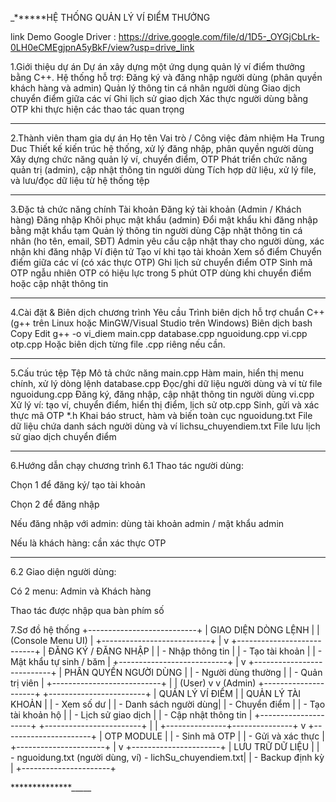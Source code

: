 _******HỆ THỐNG QUẢN LÝ VÍ ĐIỂM THƯỞNG 

link Demo Google Driver : https://drive.google.com/file/d/1D5-_OYGjCbLrk-0LH0eCMEgjpnA5yBkF/view?usp=drive_link

1.Giới thiệu dự án
Dự án xây dựng một ứng dụng quản lý ví điểm thưởng bằng C++. Hệ thống hỗ trợ:
Đăng ký và đăng nhập người dùng (phân quyền khách hàng và admin)
Quản lý thông tin cá nhân người dùng
Giao dịch chuyển điểm giữa các ví
Ghi lịch sử giao dịch
Xác thực người dùng bằng OTP khi thực hiện các thao tác quan trọng

---------------------------------------------------------------------------

2.Thành viên tham gia dự án
Họ tên	         Vai trò / Công việc đảm nhiệm
Ha Trung Duc	 Thiết kế kiến trúc hệ thống, xử lý đăng nhập, phân quyền người dùng
	         Xây dựng chức năng quản lý ví, chuyển điểm, OTP
                 Phát triển chức năng quản trị (admin), cập nhật thông tin người dùng
                 Tích hợp dữ liệu, xử lý file, và lưu/đọc dữ liệu từ hệ thống tệp
		 
----------------------------------------------------------------------------

3.Đặc tả chức năng chính
Tài khoản
Đăng ký tài khoản (Admin / Khách hàng)
Đăng nhập
Khôi phục mật khẩu (admin)
Đổi mật khẩu khi đăng nhập bằng mật khẩu tạm
Quản lý thông tin người dùng
Cập nhật thông tin cá nhân (ho tên, email, SĐT)
Admin yêu cầu cập nhật thay cho người dùng, xác nhận khi đăng nhập
Ví điện tử
Tạo ví khi tạo tài khoản
Xem số điểm
Chuyển điểm giữa các ví (có xác thực OTP)
Ghi lịch sử chuyển điểm
OTP
Sinh mã OTP ngẫu nhiên
OTP có hiệu lực trong 5 phút
OTP dùng khi chuyển điểm hoặc cập nhật thông tin

----------------------------------------------------------------------------

4.Cài đặt & Biên dịch chương trình
Yêu cầu
Trình biên dịch hỗ trợ chuẩn C++ (g++ trên Linux hoặc MinGW/Visual Studio trên Windows)
Biên dịch
bash
Copy
Edit
g++ -o vi_diem main.cpp database.cpp nguoidung.cpp vi.cpp otp.cpp
Hoặc biên dịch từng file .cpp riêng nếu cần.

----------------------------------------------------------------------------

5.Cấu trúc tệp
Tệp	         Mô tả chức năng
main.cpp	Hàm main, hiển thị menu chính, xử lý dòng lệnh
database.cpp	Đọc/ghi dữ liệu người dùng và ví từ file
nguoidung.cpp	Đăng ký, đăng nhập, cập nhật thông tin người dùng
vi.cpp	        Xử lý ví: tạo ví, chuyển điểm, hiển thị điểm, lịch sử
otp.cpp	        Sinh, gửi và xác thực mã OTP
*.h	        Khai báo struct, hàm và biến toàn cục
nguoidung.txt	File dữ liệu chứa danh sách người dùng và ví
lichsu_chuyendiem.txt	File lưu lịch sử giao dịch chuyển điểm

----------------------------------------------------------------------------
6.Hướng dẫn chạy chương trình
6.1 Thao tác người dùng:

Chọn 1 để đăng ký/ tạo tài khoản

Chọn 2 để đăng nhập

Nếu đăng nhập với admin: dùng tài khoản admin / mật khẩu admin

Nếu là khách hàng: cần xác thực OTP

----------------------------------------------------------------------------
6.2 Giao diện người dùng:

Có 2 menu: Admin và Khách hàng

Thao tác được nhập qua bàn phím số

7.Sơ đồ hệ thống
             +---------------------------+
             |   GIAO DIỆN DÒNG LỆNH     |
             |   (Console Menu UI)       |
             +---------------------------+
                        |
                        v
             +---------------------------+
             |  ĐĂNG KÝ / ĐĂNG NHẬP      |
             | - Nhập thông tin          |
             | - Tạo tài khoản           |
             | - Mật khẩu tự sinh / băm |
             +---------------------------+
                        |
                        v
             +---------------------------+
             |     PHÂN QUYỀN NGƯỜI DÙNG |
             | - Người dùng thường       |
             | - Quản trị viên           |
             +---------------------------+
               |                     |
        (User) v                     v (Admin)
+---------------------+   +------------------------+
| QUẢN LÝ VÍ ĐIỂM      |   |  QUẢN LÝ TÀI KHOẢN     |
| - Xem số dư         |   | - Danh sách người dùng|
| - Chuyển điểm       |   | - Tạo tài khoản hộ    |
| - Lịch sử giao dịch |   | - Cập nhật thông tin  |
+---------------------+   +------------------------+
        |                               |
        +---------------+---------------+
                        v
              +----------------------+
              |      OTP MODULE      |
              | - Sinh mã OTP        |
              | - Gửi và xác thực    |
              +----------------------+
                        |
                        v
              +----------------------+
              |   LƯU TRỮ DỮ LIỆU    |
              | - nguoidung.txt (người dùng, ví)
                - lichSu_chuyendiem.txt|
              | - Backup định kỳ     |
              +----------------------+

**************_____
